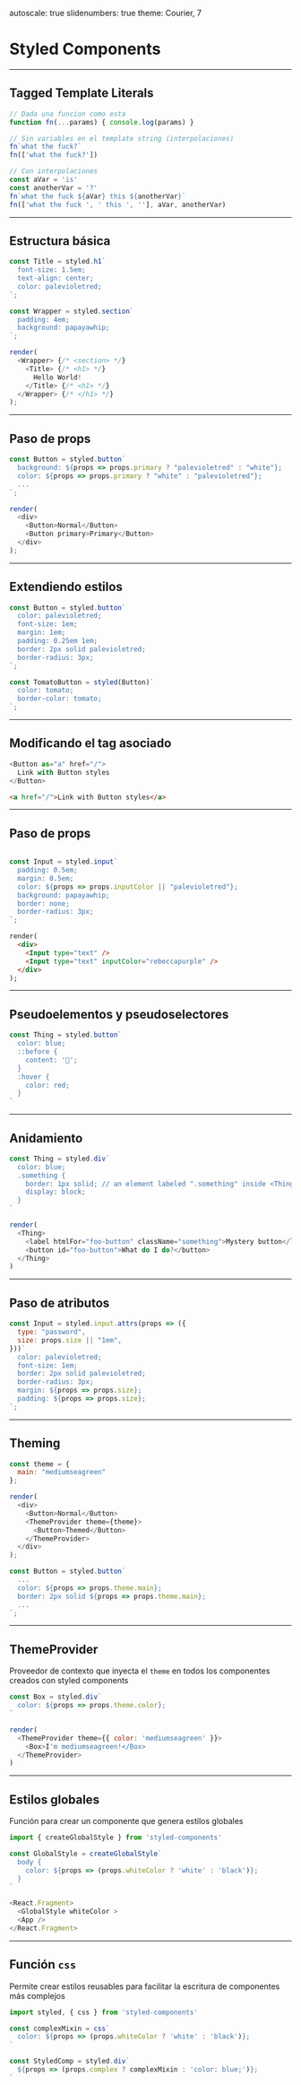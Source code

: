 autoscale: true
slidenumbers: true
theme: Courier, 7

# Styled  Components

---

## Tagged Template Literals

```javascript
// Dada una funcion como esta
function fn(...params) { console.log(params) }

// Sin variables en el template string (interpolaciones)
fn`what the fuck?`
fn(['what the fuck?'])

// Con interpolaciones
const aVar = 'is'
const anotherVar = '?'
fn`what the fuck ${aVar} this ${anotherVar}`
fn(['what the fuck ', ' this ', ''], aVar, anotherVar)
```

---

## Estructura básica

```javascript
const Title = styled.h1`
  font-size: 1.5em;
  text-align: center;
  color: palevioletred;
`;

const Wrapper = styled.section`
  padding: 4em;
  background: papayawhip;
`;

render(
  <Wrapper> {/* <section> */}
    <Title> {/* <h1> */}
      Hello World!
    </Title> {/* <h1> */}
  </Wrapper> {/* </h1> */}
);
```

---

## Paso de props

```javascript
const Button = styled.button`
  background: ${props => props.primary ? "palevioletred" : "white"};
  color: ${props => props.primary ? "white" : "palevioletred"};
  ...
`;

render(
  <div>
    <Button>Normal</Button>
    <Button primary>Primary</Button>
  </div>
);
```

---

## Extendiendo estilos

```javascript
const Button = styled.button`
  color: palevioletred;
  font-size: 1em;
  margin: 1em;
  padding: 0.25em 1em;
  border: 2px solid palevioletred;
  border-radius: 3px;
`;

const TomatoButton = styled(Button)`
  color: tomato;
  border-color: tomato;
`;
```

---

## Modificando el tag asociado

```javascript
<Button as="a" href="/">
  Link with Button styles
</Button>
```

```html
<a href="/">Link with Button styles</a>
```

---

## Paso de props

```javascript

const Input = styled.input`
  padding: 0.5em;
  margin: 0.5em;
  color: ${props => props.inputColor || "palevioletred"};
  background: papayawhip;
  border: none;
  border-radius: 3px;
`;
```

```html
render(
  <div>
    <Input type="text" />
    <Input type="text" inputColor="rebeccapurple" />
  </div>
);
```

---

## Pseudoelementos y pseudoselectores

```javascript
const Thing = styled.button`
  color: blue;
  ::before {
    content: '🚀';
  }
  :hover {
    color: red;
  }
`
```

---

## Anidamiento

```javascript
const Thing = styled.div`
  color: blue;
  .something {
    border: 1px solid; // an element labeled ".something" inside <Thing>
    display: block;
  }
`

render(
  <Thing>
    <label htmlFor="foo-button" className="something">Mystery button</label>
    <button id="foo-button">What do I do?</button>
  </Thing>
)
```

---

## Paso de atributos

```javascript
const Input = styled.input.attrs(props => ({
  type: "password",
  size: props.size || "1em",
}))`
  color: palevioletred;
  font-size: 1em;
  border: 2px solid palevioletred;
  border-radius: 3px;
  margin: ${props => props.size};
  padding: ${props => props.size};
`;
```

---

## Theming

```javascript
const theme = {
  main: "mediumseagreen"
};

render(
  <div>
    <Button>Normal</Button>
    <ThemeProvider theme={theme}>
      <Button>Themed</Button>
    </ThemeProvider>
  </div>
);

const Button = styled.button`
  ...
  color: ${props => props.theme.main};
  border: 2px solid ${props => props.theme.main};
  ...
`;

```

---

## ThemeProvider

Proveedor de contexto que inyecta el `theme` en todos los componentes creados con styled components

```javascript
const Box = styled.div`
  color: ${props => props.theme.color};
`

render(
  <ThemeProvider theme={{ color: 'mediumseagreen' }}>
    <Box>I'm mediumseagreen!</Box>
  </ThemeProvider>
)
```

---

## Estilos globales

Función para crear un componente que genera estilos globales

```javascript
import { createGlobalStyle } from 'styled-components'

const GlobalStyle = createGlobalStyle`
  body {
    color: ${props => (props.whiteColor ? 'white' : 'black')};
  }
`

<React.Fragment>
  <GlobalStyle whiteColor >
  <App /> 
</React.Fragment>
```

---

## Función `css`

Permite crear estilos reusables para facilitar la escritura de componentes más complejos

```javascript
import styled, { css } from 'styled-components'

const complexMixin = css`
  color: ${props => (props.whiteColor ? 'white' : 'black')};
`

const StyledComp = styled.div`
  ${props => (props.complex ? complexMixin : 'color: blue;')};
`
```

